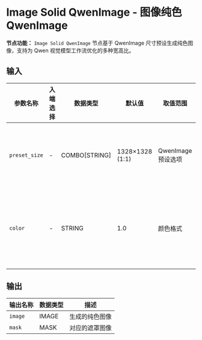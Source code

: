 # Image Solid QwenImage - 图像纯色 QwenImage

**节点功能：** `Image Solid QwenImage` 节点基于 QwenImage 尺寸预设生成纯色图像，支持为 Qwen 视觉模型工作流优化的多种宽高比。

## 输入

| 参数名称 | 入端选择 | 数据类型 | 默认值 | 取值范围 | 描述 |
| -------- | -------- | -------- | ------ | -------- | ---- |
| `preset_size` | - | COMBO[STRING] | 1328×1328 (1:1) | QwenImage 预设选项 | 为 Qwen 视觉模型优化的预设尺寸选择，包含从 9:16 到 16:9 的常用比例 |
| `color` | - | STRING | 1.0 | 颜色格式 | 图像颜色，支持灰度值 (0.0-1.0)、十六进制 (#RRGGBB) 和 RGB (R,G,B) 格式 |

## 输出

| 输出名称 | 数据类型 | 描述 |
|---------|----------|------|
| `image` | IMAGE | 生成的纯色图像 |
| `mask` | MASK | 对应的遮罩图像 |